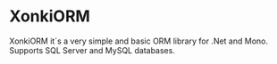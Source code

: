 XonkiORM
========
XonkiORM it´s a very simple and basic ORM library for .Net and Mono.
Supports SQL Server and MySQL databases.





